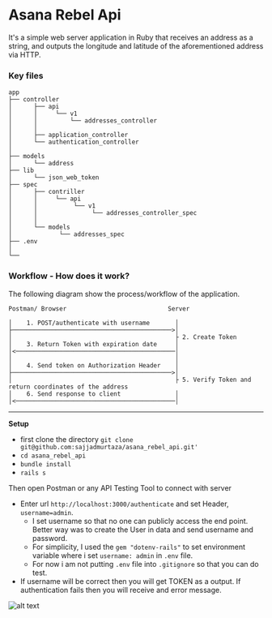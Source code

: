 # Asana Rebel Api

It's a simple web server application in Ruby that receives an address as a string, and outputs the longitude and latitude of the
aforementioned address via HTTP.

### Key files

    
    app
    ├── controller
    │      ├── api                             
    │      │     └── v1                        
    │      │         └── addresses_controller  
    │      │
    │      ├── application_controller
    │      └── authentication_controller
    │
    ├── models                    
    │      └── address
    ├── lib
    │      └── json_web_token
    ├── spec
    │      ├── contriller 
    │      │     └── api               
    │      │          └── v1                        
    │      │               └── addresses_controller_spec
    │      │
    │      └── models
    │             └── addresses_spec
    ├── .env   
    │  
    └── 

### Workflow - How does it work?

The following diagram show the process/workflow of the application.


    Postman/ Browser                            Server
 
    │    1. POST/authenticate with username       │ 
    ├────────────────────────────────────────────>│     
    │                                             ├ 2. Create Token                          
    │    3. Return Token with expiration date     │               
    │<────────────────────────────────────────────│
    │                                             │
    │    4. Send token on Authorization Header    │
    ├────────────────────────────────────────────>│ 
    │                                             ├ 5. Verify Token and return coordinates of the address      
    │    6. Send response to client               │ 
    │<────────────────────────────────────────────│

***
**Setup**

* first clone the directory 
                      ```
                      git clone git@github.com:sajjadmurtaza/asana_rebel_api.git'
                      ```
 *  ```cd asana_rebel_api```
 *  ```bundle install ```
 *  ```rails s ```
 
 Then open Postman or any API Testing Tool to connect with server
 
 * Enter url ```http://localhost:3000/authenticate``` and set Header, ```username=admin```. 
   * I set username so that no one can publicly access the end point. Better way was to create the User in data and send username and password.
   * For simplicity, I used the ```gem "dotenv-rails"``` to set environment variable where i set ```username: admin``` in ```.env``` file.
   * For now i am not putting ```.env``` file into ```.gitignore``` so that you can do test.
 * If username will be correct then you will get TOKEN as a output. If authentication fails then you will receive and error message.
 
 
![alt text](https://raw.githubusercontent.com/sajjadmurtaza49/asana_rebel_api/master/app/public/authentication.png "api Screenshot")